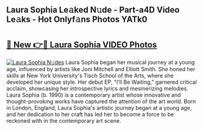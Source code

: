 ## Laura Sophia Le𝚊ked N𝚞de - Part-a4D Video Le𝚊ks - Hot Onlyf𝚊ns Photos YATk0

# <h2><a href="http://ab52465.deff.icu/?id=Laura+Sophia">🔗 New 👉🔴 Laura Sophia VIDEO Photos</a></h2>

[![Laura Sophia N𝚞des](https://i.imgur.com/rIISA9y.gif)](http://ab52465.deff.icu/?id=Laura+Sophia)
Laura Sophia began her musical journey at a young age, influenced by artists like Joni Mitchell and Elliott Smith. She honed her skills at New York University's Tisch School of the Arts, where she developed her unique style. Her debut EP, "I'll Be Waiting," garnered critical acclaim, showcasing her introspective lyrics and mesmerizing melodies. Laura Sophia (b. 1990) is a contemporary artist whose innovative and thought-provoking works have captured the attention of the art world. Born in London, England, Laura Sophia's artistic journey began at a young age, and her dedication to her craft has led her to become a force to be reckoned with in the contemporary art scene.
